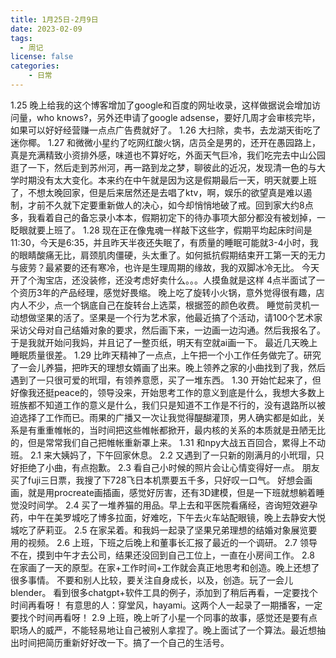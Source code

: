 ```yaml
---
title: 1月25日-2月9日
date: 2023-02-09
tags:
  - 周记
license: false
categories:
    - 日常
---
```

1.25
晚上给我的这个博客增加了google和百度的网址收录，这样做据说会增加访问量，who knows?，另外还申请了google adsense，要好几周才会审核完毕，如果可以好好经营赚一点点广告费就好了。
1.26
大扫除，卖书，去龙湖天街吃了迷你椰。
1.27
和微微小星约了吃网红酸火锅，店员全是男的，还开在愚园路上，真是充满精致小资排外感，味道也不算好吃，外面天气巨冷，我们吃完去中山公园逛了一下，然后走到苏州河，再一路到龙之梦，聊彼此的近况，发现清一色的与大学时期没有太大变化。本来约在中午就是因为这是假期最后一天，明天就要上班了，不想太晚回家，但是后来居然还是去唱了ktv，啊，娱乐的欲望真是难以遏制，才前不久就下定要重新做人的决心，如今却悄悄地破了戒。回到家大约8点多，我看着自己的备忘录小本本，假期初定下的待办事项大部分都没有被划掉，一眨眼就要上班了。
1.28
现在正在像鬼魂一样敲下这些字，假期平均起床时间是11:30，今天是6:35，并且昨天半夜还失眠了，有质量的睡眠可能就3-4小时，我的眼睛酸痛无比，肩颈肌肉僵硬，头太重了。如何抵抗假期结束开工第一天的无力与疲劳？最紧要的还有寒冷，也许是生理周期的缘故，我的双脚冰冷无比。
今天开了个淘宝店，还没装修，还没考虑好卖什么。。。人摸鱼就是这样
4点半面试了一个资历3年的产品经理，感觉好畏缩。
晚上吃了旋转小火锅，意外觉得很有趣，店内人不少，点一个锅底自己在旋转台上选菜，根据签的颜色收费。
睡觉前灵机一动想做坚果的活了。坚果是一个行为艺术家，他最近搞了个活动，请100个艺术家采访父母对自己结婚对象的要求，然后画下来，一边画一边沟通。然后我报名了。于是我就开始问我妈，并且记了一整页纸，明天有空就ai画一下。
最近几天晚上睡眠质量很差。
1.29
比昨天精神了一点点，上午把一个小工作任务做完了。研究了一会儿养猫，把昨天的理想女婿画了出来。晚上领养之家的小曲找到了我，然后遇到了一只很可爱的玳瑁，有领养意愿，买了一堆东西。
1.30
开始忙起来了，但好像我还挺peace的，领导没来，开始思考工作的意义到底是什么，我想大多数上班族都不知道工作的意义是什么，我们只是知道不工作是不行的，没有退路所以被迫选择了工作而已。雨果的广播又一次让我觉得醍醐灌顶，男人确实都是如此，关系是有重重帷帐的，当时间把这些帷帐都掀开，最内核的关系的本质就是丑陋无比的，但是常常我们自己把帷帐重新罩上来。
1.31
和npy大战五百回合，累得上不动班。
2.1
来大姨妈了，下午回家休息。
2.2
又遇到了一只新的刚满月的小玳瑁，只好拒绝了小曲，有点抱歉。
2.3
看自己小时候的照片会让心情变得好一点。
朋友买了fuji三日票，我搜了下728飞日本机票要五千多，只好叹一口气。
好想会画画，就是用procreate画插画，感觉好厉害，还有3D建模，但是一下班就想躺着睡觉没时间学。
2.4
买了一堆养猫的用品。早上去和平医院看痛经，咨询短效避孕药，中午在美罗城吃了博多拉面，好难吃，下午去火车站配眼镜，晚上去静安大悦城吃了萨莉亚。
2.5
在家呆着。和我妈一起录了坚果兄弟理想的结婚对象展览要用的视频。
2.6
上班，下班之后晚上和董事长汇报了最近的一个调研。
2.7
领导不在，摸到中午才去公司，结果还没回到自己工位上，一直在小房间工作。
2.8
在家画了一天的原型。在家+工作时间+工作就会真正地思考和创造。晚上还想了很多事情。
不要和别人比较，要关注自身成长，以及，创造。玩了一会儿blender。
看到很多chatgpt+软件工具的例子，添加到了稍后再看，一定要找个时间再看呀！
有意思的人：穿堂风，hayami。这两个人一起录了一期播客，一定要找个时间再看呀！
2.9
上班，晚上听了小星一个同事的故事，感觉还是要有点职场人的威严，不能轻易地让自己被别人拿捏了。晚上面试了一个算法。最近想抽出时间把简历重新好好改一下。搞了一个自己的生活号。

